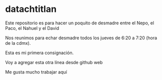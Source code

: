 # datachtitlan

Este repositorio es para hacer un poquito de desmadre entre el Nepo, el Paco, el Nahuel y el David

Nos reunimos para echar desmadre todos los jueves de 6:20 a 7:20 (hora de la cdmx).

Esta es mi primera consignación.

Voy a agregar esta otra línea desde github web

Me gusta mucho trabajar aquí
